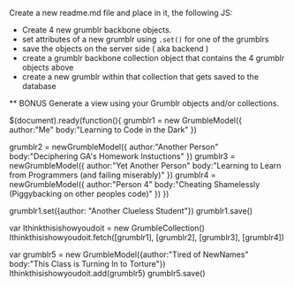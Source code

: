 Create a new readme.md file and place in it, the following JS:

- Create 4 new grumblr backbone objects.
- set attributes of a new grumblr using `.set()` for one of the grumblrs
- save the objects on the server side ( aka backend )
- create a grumblr backbone collection object that contains the 4 grumblr objects above
- create a new grumblr within that collection that gets saved to the database

** BONUS
Generate a view using your Grumblr objects and/or collections.

$(document).ready(function(){
  grumblr1 = new GrumbleModel({
    author:"Me"
    body:"Learning to Code in the Dark"
    })

  grumblr2 = newGrumbleModel({
    author:"Another Person"
    body:"Deciphering GA's Homework Instuctions"
    })
  grumblr3 = newGrumbleModel({
    author:"Yet Another Person"
    body:"Learning to Learn from Programmers (and failing miserably)"
    })
  grumblr4 = newGrumbleModel({
    author:"Person 4"
    body:"Cheating Shamelessly (Piggybacking on other peoples code)"
    })
  })

  grumblr1.set({author: "Another Clueless Student"})
  grumblr1.save()

  var Ithinkthisishowyoudoit = new GrumbleCollection()
  Ithinkthisishowyoudoit.fetch([grumblr1], [grumblr2], [grumblr3], [grumblr4])

  var grumblr5 = new GrumbleModel({author:"Tired of NewNames" body:"This Class is Turning In to Torture"})
  Ithinkthisishowyoudoit.add(grumblr5)
  grumblr5.save()
